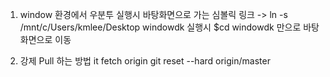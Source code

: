 1. window 환경에서 우분투 실행시 바탕화면으로 가는 심볼릭 링크
-> ln -s /mnt/c/Users/kmlee/Desktop windowdk
실행시 $cd windowdk 만으로 바탕화면으로 이동


2. 강제 Pull 하는 방법
it fetch origin
git reset --hard origin/master

